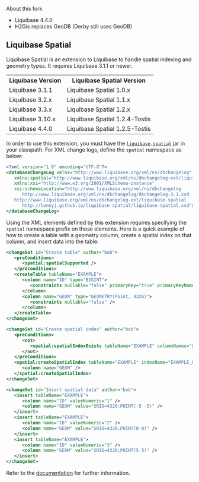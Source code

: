 About this fork
- Liquibase 4.4.0
- H2Gis replaces GeoDB (Derby still uses GeoDB)

Liquibase Spatial
-----------------
Liquibase Spatial is an extension to Liquibase to handle spatial indexing and geometry types.  It 
requires Liquibase 3.1.1 or newer.

<table>
   <tr>
      <th>Liquibase Version</th>
      <th>Liquibase Spatial Version</th>
   </tr>
   <tr>
      <td>Liquibase 3.1.1</td>
      <td>Liquibase Spatial 1.0.x</td>
   </tr>
   <tr>
      <td>Liquibase 3.2.x</td>
      <td>Liquibase Spatial 1.1.x</td>
   </tr>
   <tr>
      <td>Liquibase 3.3.x</td>
      <td>Liquibase Spatial 1.2.x</td>
   </tr>
   <tr>
      <td>Liquibase 3.10.x</td>
      <td>Liquibase Spatial 1.2.4-Tostis</td>
   </tr>
   <tr>
      <td>Liquibase 4.4.0</td>
      <td>Liquibase Spatial 1.2.5-Tostis</td>
   </tr>
</table>

In order to use this extension, you must have the [<code>liquibase-spatial</code>](http://search.maven.org/#search%7Cgav%7C1%7Cg%3A%22com.github.lonnyj%22%20AND%20a%3A%22liquibase-spatial%22)
jar in your classpath. For XML change logs, define the <code>spatial</code> namespace as below:

```XML
<?xml version="1.0" encoding="UTF-8"?>
<databaseChangeLog xmlns="http://www.liquibase.org/xml/ns/dbchangelog"
   xmlns:spatial="http://www.liquibase.org/xml/ns/dbchangelog-ext/liquibase-spatial"
   xmlns:xsi="http://www.w3.org/2001/XMLSchema-instance"
   xsi:schemaLocation="http://www.liquibase.org/xml/ns/dbchangelog
      http://www.liquibase.org/xml/ns/dbchangelog/dbchangelog-3.1.xsd 
   http://www.liquibase.org/xml/ns/dbchangelog-ext/liquibase-spatial 
      http://lonnyj.github.io/liquibase-spatial/liquibase-spatial.xsd">
</databaseChangeLog>
```

Using the XML elements defined by this extension requires specifying the <code>spatial</code>
namespace prefix on those elements.  Here is a quick example of how to create a table with a
geometry column, create a spatial index on that column, and insert data into the table:

```XML
<changeSet id="Create table" author="bob">
   <preConditions>
      <spatial:spatialSupported />
   </preConditions>
   <createTable tableName="EXAMPLE">
      <column name="ID" type="BIGINT">
         <constraints nullable="false" primaryKey="true" primaryKeyName="EXAMPLE_PK" />
      </column>
      <column name="GEOM" type="GEOMETRY(Point, 4326)">
         <constraints nullable="false" />
      </column>
   </createTable>
</changeSet>

<changeSet id="Create spatial index" author="bob">
   <preConditions>
      <not>
         <spatial:spatialIndexExists tableName="EXAMPLE" columnNames="GEOM" />
      </not>
   </preConditions>
   <spatial:createSpatialIndex tableName="EXAMPLE" indexName="EXAMPLE_GEOM_IDX" geometryType="Point" srid="4326">
      <column name="GEOM" />
   </spatial:createSpatialIndex>
</changeSet>

<changeSet id="Insert spatial data" author="bob">
   <insert tableName="EXAMPLE">
      <column name="ID" valueNumeric="1" />
      <column name="GEOM" value="SRID=4326;POINT(-5 -5)" />
   </insert>
   <insert tableName="EXAMPLE">
      <column name="ID" valueNumeric="2" />
      <column name="GEOM" value="SRID=4326;POINT(0 0)" />
   </insert>
   <insert tableName="EXAMPLE">
      <column name="ID" valueNumeric="3" />
      <column name="GEOM" value="SRID=4326;POINT(5 5)" />
   </insert>
</changeSet>
```

Refer to the [documentation](http://lonnyj.github.io/liquibase-spatial) for further information.